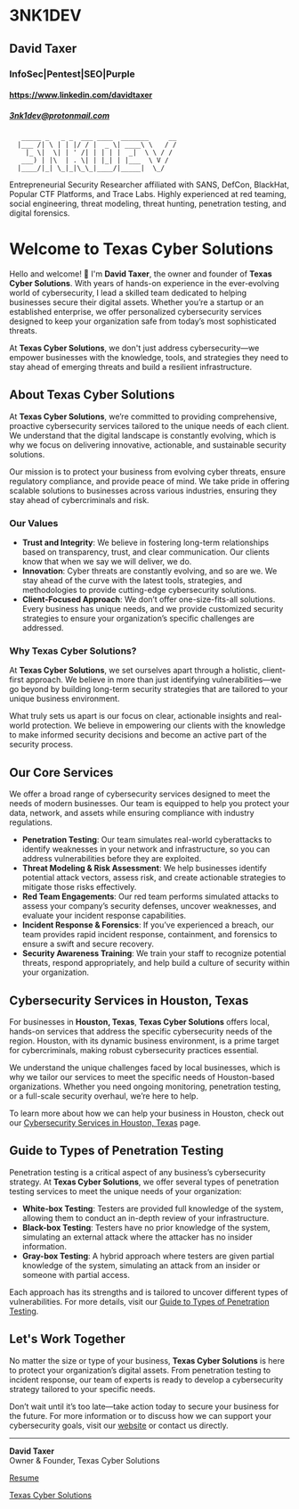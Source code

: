 # 3NK1DEV
## David Taxer
### InfoSec|Pentest|SEO|Purple
#### https://www.linkedin.com/davidtaxer
##### 3nk1dev@protonmail.com
```                                          
   _____ _   _ _  ___ ____  _______     __
  |___ /| \ | | |/ / |  _ \| ____\ \   / /
    |_ \|  \| | ' /| | | | |  _|  \ \ / / 
   ___) | |\  | . \| | |_| | |___  \ V /  
  |____/|_| \_|_|\_\_|____/|_____|  \_/   
```                                       
Entrepreneurial Security Researcher affiliated with SANS, DefCon, BlackHat, Popular CTF Platforms, and Trace Labs. Highly experienced at red teaming, social engineering, threat modeling, threat hunting, penetration testing, and digital forensics.

# Welcome to Texas Cyber Solutions

Hello and welcome! 👋 I'm **David Taxer**, the owner and founder of **Texas Cyber Solutions**. With years of hands-on experience in the ever-evolving world of cybersecurity, I lead a skilled team dedicated to helping businesses secure their digital assets. Whether you’re a startup or an established enterprise, we offer personalized cybersecurity services designed to keep your organization safe from today’s most sophisticated threats.

At **Texas Cyber Solutions**, we don't just address cybersecurity—we empower businesses with the knowledge, tools, and strategies they need to stay ahead of emerging threats and build a resilient infrastructure.

## About Texas Cyber Solutions

At **Texas Cyber Solutions**, we’re committed to providing comprehensive, proactive cybersecurity services tailored to the unique needs of each client. We understand that the digital landscape is constantly evolving, which is why we focus on delivering innovative, actionable, and sustainable security solutions.

Our mission is to protect your business from evolving cyber threats, ensure regulatory compliance, and provide peace of mind. We take pride in offering scalable solutions to businesses across various industries, ensuring they stay ahead of cybercriminals and risk.

### Our Values

- **Trust and Integrity**: We believe in fostering long-term relationships based on transparency, trust, and clear communication. Our clients know that when we say we will deliver, we do.
- **Innovation**: Cyber threats are constantly evolving, and so are we. We stay ahead of the curve with the latest tools, strategies, and methodologies to provide cutting-edge cybersecurity solutions.
- **Client-Focused Approach**: We don’t offer one-size-fits-all solutions. Every business has unique needs, and we provide customized security strategies to ensure your organization’s specific challenges are addressed.

### Why Texas Cyber Solutions?

At **Texas Cyber Solutions**, we set ourselves apart through a holistic, client-first approach. We believe in more than just identifying vulnerabilities—we go beyond by building long-term security strategies that are tailored to your unique business environment.

What truly sets us apart is our focus on clear, actionable insights and real-world protection. We believe in empowering our clients with the knowledge to make informed security decisions and become an active part of the security process.

## Our Core Services

We offer a broad range of cybersecurity services designed to meet the needs of modern businesses. Our team is equipped to help you protect your data, network, and assets while ensuring compliance with industry regulations.

- **Penetration Testing**: Our team simulates real-world cyberattacks to identify weaknesses in your network and infrastructure, so you can address vulnerabilities before they are exploited.
- **Threat Modeling & Risk Assessment**: We help businesses identify potential attack vectors, assess risk, and create actionable strategies to mitigate those risks effectively.
- **Red Team Engagements**: Our red team performs simulated attacks to assess your company’s security defenses, uncover weaknesses, and evaluate your incident response capabilities.
- **Incident Response & Forensics**: If you’ve experienced a breach, our team provides rapid incident response, containment, and forensics to ensure a swift and secure recovery.
- **Security Awareness Training**: We train your staff to recognize potential threats, respond appropriately, and help build a culture of security within your organization.

## Cybersecurity Services in Houston, Texas

For businesses in **Houston, Texas**, **Texas Cyber Solutions** offers local, hands-on services that address the specific cybersecurity needs of the region. Houston, with its dynamic business environment, is a prime target for cybercriminals, making robust cybersecurity practices essential.

We understand the unique challenges faced by local businesses, which is why we tailor our services to meet the specific needs of Houston-based organizations. Whether you need ongoing monitoring, penetration testing, or a full-scale security overhaul, we’re here to help.

To learn more about how we can help your business in Houston, check out our [Cybersecurity Services in Houston, Texas](https://www.texascybersolutions.com/cybersecurity-services-houston-texas/) page.

## Guide to Types of Penetration Testing

Penetration testing is a critical aspect of any business’s cybersecurity strategy. At **Texas Cyber Solutions**, we offer several types of penetration testing services to meet the unique needs of your organization:

- **White-box Testing**: Testers are provided full knowledge of the system, allowing them to conduct an in-depth review of your infrastructure.
- **Black-box Testing**: Testers have no prior knowledge of the system, simulating an external attack where the attacker has no insider information.
- **Gray-box Testing**: A hybrid approach where testers are given partial knowledge of the system, simulating an attack from an insider or someone with partial access.

Each approach has its strengths and is tailored to uncover different types of vulnerabilities. For more details, visit our [Guide to Types of Penetration Testing](https://www.texascybersolutions.com/guide-to-types-of-penetration-testing/).

## Let's Work Together

No matter the size or type of your business, **Texas Cyber Solutions** is here to protect your organization’s digital assets. From penetration testing to incident response, our team of experts is ready to develop a cybersecurity strategy tailored to your specific needs.

Don’t wait until it’s too late—take action today to secure your business for the future. For more information or to discuss how we can support your cybersecurity goals, visit our [website](https://texascybersolutions.com) or contact us directly.

---

**David Taxer**  
Owner & Founder, Texas Cyber Solutions  

[Resume](https://github.com/3nk1dev/Resume)

[Texas Cyber Solutions](https://www.texascybersolutions.com)
